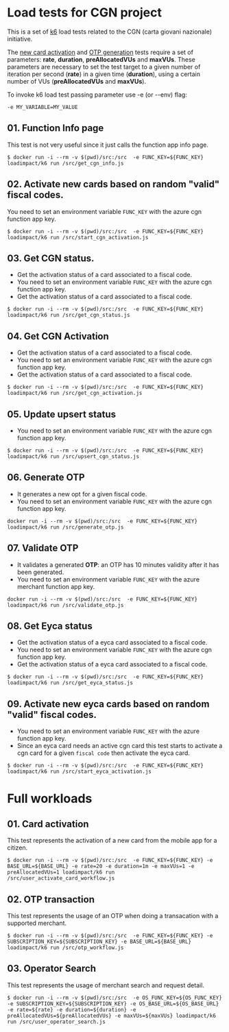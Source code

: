 # Load tests for CGN project

This is a set of [k6](https://k6.io) load tests related to the CGN (carta giovani nazionale) initiative.

The [new card activation](#01.-Function-Info-page) and [OTP generation](#06.-Generate-OTP) tests require a set of parameters: **rate**, **duration**, **preAllocatedVUs** and **maxVUs**. These parameters are necessary to set the test target to a given number of iteration per second (**rate**) in a given time (**duration**), using a certain number of VUs (**preAllocatedVUs** and **maxVUs**).

To invoke k6 load test passing parameter use -e (or --env) flag:
```
-e MY_VARIABLE=MY_VALUE
```


## 01. Function Info page

This test is not very useful since it just calls the function app info page.

```
$ docker run -i --rm -v $(pwd)/src:/src  -e FUNC_KEY=${FUNC_KEY} loadimpact/k6 run /src/get_cgn_info.js
```

## 02. Activate new cards based on random "valid" fiscal codes.

You need to set an environment variable `FUNC_KEY` with the azure cgn function app key.

```
$ docker run -i --rm -v $(pwd)/src:/src  -e FUNC_KEY=${FUNC_KEY} loadimpact/k6 run /src/start_cgn_activation.js
```

## 03. Get CGN status.

* Get the activation status of a card associated to a fiscal code.
* You need to set an environment variable `FUNC_KEY` with the azure cgn function app key.
* Get the activation status of a card associated to a fiscal code.

```
$ docker run -i --rm -v $(pwd)/src:/src  -e FUNC_KEY=${FUNC_KEY} loadimpact/k6 run /src/get_cgn_status.js
```

## 04. Get CGN Activation

* Get the activation status of a card associated to a fiscal code.
* You need to set an environment variable `FUNC_KEY` with the azure cgn function app key.
* Get the activation status of a card associated to a fiscal code.

```
$ docker run -i --rm -v $(pwd)/src:/src  -e FUNC_KEY=${FUNC_KEY} loadimpact/k6 run /src/get_cgn_activation.js
```

## 05. Update upsert status

* You need to set an environment variable `FUNC_KEY` with the azure cgn function app key.

```
$ docker run -i --rm -v $(pwd)/src:/src  -e FUNC_KEY=${FUNC_KEY} loadimpact/k6 run /src/upsert_cgn_status.js
```

## 06. Generate OTP

* It generates a new opt for a given fiscal code.
* You need to set an environment variable `FUNC_KEY` with the azure cgn function app key.

```
docker run -i --rm -v $(pwd)/src:/src  -e FUNC_KEY=${FUNC_KEY} loadimpact/k6 run /src/generate_otp.js
```

## 07. Validate OTP

* It validates a generated **OTP**: an OTP has 10 minutes validity after it has been generated.
* You need to set an environment variable `FUNC_KEY` with the azure merchant function app key.

```
docker run -i --rm -v $(pwd)/src:/src  -e FUNC_KEY=${FUNC_KEY} loadimpact/k6 run /src/validate_otp.js
```

## 08. Get Eyca status

* Get the activation status of a eyca card associated to a fiscal code.
* You need to set an environment variable `FUNC_KEY` with the azure cgn function app key.
* Get the activation status of a eyca card associated to a fiscal code.

```
$ docker run -i --rm -v $(pwd)/src:/src  -e FUNC_KEY=${FUNC_KEY} loadimpact/k6 run /src/get_eyca_status.js
```

## 09. Activate new eyca cards based on random "valid" fiscal codes.

* You need to set an environment variable `FUNC_KEY` with the azure function app key.
* Since an eyca card needs an active cgn card this test starts to activate a cgn card for a given `fiscal code` then activate the eyca card.


```
$ docker run -i --rm -v $(pwd)/src:/src  -e FUNC_KEY=${FUNC_KEY} loadimpact/k6 run /src/start_eyca_activation.js
```

# Full workloads

## 01. Card activation

This test represents the activation of a new card from the mobile app for a citizen.

```
$ docker run -i --rm -v $(pwd)/src:/src  -e FUNC_KEY=${FUNC_KEY} -e BASE_URL=${BASE_URL} -e rate=20 -e duration=1m -e maxVUs=1 -e preAllocatedVUs=1 loadimpact/k6 run /src/user_activate_card_workflow.js
```

## 02. OTP transaction

This test represents the usage of an OTP when doing a transacation with a supported merchant.

```
$ docker run -i --rm -v $(pwd)/src:/src  -e FUNC_KEY=${FUNC_KEY} -e SUBSCRIPTION_KEY=${SUBSCRIPTION_KEY} -e BASE_URL=${BASE_URL} loadimpact/k6 run /src/otp_workflow.js
```


## 03. Operator Search

This test represents the usage of merchant search and request detail.

```
$ docker run -i --rm -v $(pwd)/src:/src  -e OS_FUNC_KEY=${OS_FUNC_KEY} -e SUBSCRIPTION_KEY=${SUBSCRIPTION_KEY} -e OS_BASE_URL=${OS_BASE_URL} -e rate=${rate} -e duration=${duration} -e preAllocatedVUs=${preAllocatedVUs} -e maxVUs=${maxVUs} loadimpact/k6 run /src/user_operator_search.js
```
